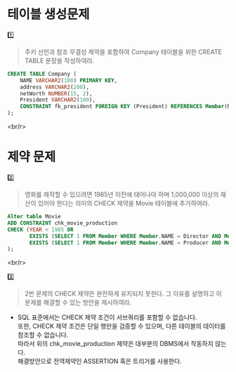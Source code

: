 # 테이블 생성문제
1️⃣
> 주키 선언과 참조 무결성 제약을 포함하여 Company 테이블을 위한 CREATE TABLE 문장을 작성하여라.
```sql
CREATE TABLE Company (
    NAME VARCHAR2(100) PRIMARY KEY,
    address VARCHAR2(200),
    netWorth NUMBER(15, 2),
    President VARCHAR2(100),
    CONSTRAINT fk_president FOREIGN KEY (President) REFERENCES Member(NAME)
);
```
<br/r>

# 제약 문제

2️⃣
> 영화를 제작할 수 있으려면 1985년 이전에 태어나야 하며 1,000,000 이상의 재산이 있어야 한다는 의미의 CHECK 제약을 Movie 테이블에 추가하여라.
```sql
Alter table Movie
ADD CONSTRAINT chk_movie_production
CHECK (YEAR < 1985 OR 
       EXISTS (SELECT 1 FROM Member WHERE Member.NAME = Director AND Member.netWorth >= 1000000) OR 
       EXISTS (SELECT 1 FROM Member WHERE Member.NAME = Producer AND Member.netWorth >= 1000000)
);
```

<br/r>

3️⃣

> 2번 문제의 CHECK 제약은 완전하게 유지되지 못한다. 그 이유를 설명하고 이 문제를 해결할 수 있는 방안을 제시하여라.

- SQL 표준에서는 CHECK 제약 조건이 서브쿼리를 포함할 수 없습니다.  
 또한, CHECK 제약 조건은 단일 행만을 검증할 수 있으며, 다른 테이블의 데이터를 참조할 수 없습니다.  
 따라서 위의 chk_movie_production 제약은 대부분의 DBMS에서 작동하지 않는다.  
 해결방안으로 전역제약인 ASSERTION 혹은 트리거를 사용한다.
